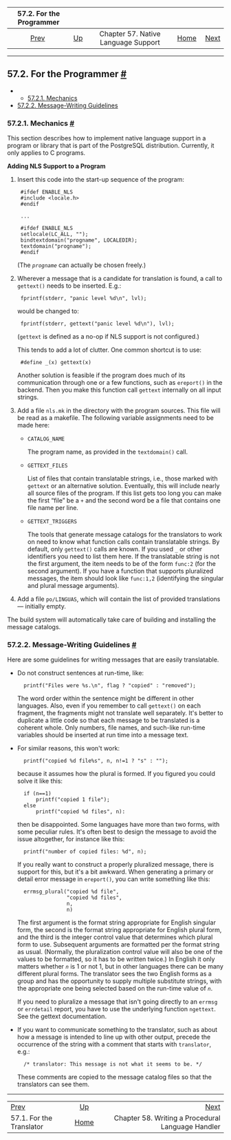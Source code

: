 <!--?xml version="1.0" encoding="UTF-8" standalone="no"?-->

|                 57.2. For the Programmer                |                                                      |                                     |                                                       |                                                                             |
| :-----------------------------------------------------: | :--------------------------------------------------- | :---------------------------------: | ----------------------------------------------------: | --------------------------------------------------------------------------: |
| [Prev](nls-translator.html "57.1. For the Translator")  | [Up](nls.html "Chapter 57. Native Language Support") | Chapter 57. Native Language Support | [Home](index.html "PostgreSQL 17devel Documentation") |  [Next](plhandler.html "Chapter 58. Writing a Procedural Language Handler") |

***

## 57.2. For the Programmer [#](#NLS-PROGRAMMER)

  * *   [57.2.1. Mechanics](nls-programmer.html#NLS-MECHANICS)
* [57.2.2. Message-Writing Guidelines](nls-programmer.html#NLS-GUIDELINES)

### 57.2.1. Mechanics [#](#NLS-MECHANICS)

This section describes how to implement native language support in a program or library that is part of the PostgreSQL distribution. Currently, it only applies to C programs.

**Adding NLS Support to a Program**

1. Insert this code into the start-up sequence of the program:

        #ifdef ENABLE_NLS
        #include <locale.h>
        #endif

        ...

        #ifdef ENABLE_NLS
        setlocale(LC_ALL, "");
        bindtextdomain("progname", LOCALEDIR);
        textdomain("progname");
        #endif

    (The *`progname`* can actually be chosen freely.)

2. Wherever a message that is a candidate for translation is found, a call to `gettext()` needs to be inserted. E.g.:

        fprintf(stderr, "panic level %d\n", lvl);

    would be changed to:

        fprintf(stderr, gettext("panic level %d\n"), lvl);

    (`gettext` is defined as a no-op if NLS support is not configured.)

    This tends to add a lot of clutter. One common shortcut is to use:

        #define _(x) gettext(x)

    Another solution is feasible if the program does much of its communication through one or a few functions, such as `ereport()` in the backend. Then you make this function call `gettext` internally on all input strings.

3. Add a file `nls.mk` in the directory with the program sources. This file will be read as a makefile. The following variable assignments need to be made here:

    * `CATALOG_NAME`

        The program name, as provided in the `textdomain()` call.

    * `GETTEXT_FILES`

        List of files that contain translatable strings, i.e., those marked with `gettext` or an alternative solution. Eventually, this will include nearly all source files of the program. If this list gets too long you can make the first “file” be a `+` and the second word be a file that contains one file name per line.

    * `GETTEXT_TRIGGERS`

        The tools that generate message catalogs for the translators to work on need to know what function calls contain translatable strings. By default, only `gettext()` calls are known. If you used `_` or other identifiers you need to list them here. If the translatable string is not the first argument, the item needs to be of the form `func:2` (for the second argument). If you have a function that supports pluralized messages, the item should look like `func:1,2` (identifying the singular and plural message arguments).

4. Add a file `po/LINGUAS`, which will contain the list of provided translations — initially empty.

The build system will automatically take care of building and installing the message catalogs.

### 57.2.2. Message-Writing Guidelines [#](#NLS-GUIDELINES)

Here are some guidelines for writing messages that are easily translatable.

* Do not construct sentences at run-time, like:

        printf("Files were %s.\n", flag ? "copied" : "removed");

    The word order within the sentence might be different in other languages. Also, even if you remember to call `gettext()` on each fragment, the fragments might not translate well separately. It's better to duplicate a little code so that each message to be translated is a coherent whole. Only numbers, file names, and such-like run-time variables should be inserted at run time into a message text.

* For similar reasons, this won't work:

        printf("copied %d file%s", n, n!=1 ? "s" : "");

    because it assumes how the plural is formed. If you figured you could solve it like this:

        if (n==1)
            printf("copied 1 file");
        else
            printf("copied %d files", n):

    then be disappointed. Some languages have more than two forms, with some peculiar rules. It's often best to design the message to avoid the issue altogether, for instance like this:

        printf("number of copied files: %d", n);

    If you really want to construct a properly pluralized message, there is support for this, but it's a bit awkward. When generating a primary or detail error message in `ereport()`, you can write something like this:

        errmsg_plural("copied %d file",
                      "copied %d files",
                      n,
                      n)

    The first argument is the format string appropriate for English singular form, the second is the format string appropriate for English plural form, and the third is the integer control value that determines which plural form to use. Subsequent arguments are formatted per the format string as usual. (Normally, the pluralization control value will also be one of the values to be formatted, so it has to be written twice.) In English it only matters whether *`n`* is 1 or not 1, but in other languages there can be many different plural forms. The translator sees the two English forms as a group and has the opportunity to supply multiple substitute strings, with the appropriate one being selected based on the run-time value of *`n`*.

    If you need to pluralize a message that isn't going directly to an `errmsg` or `errdetail` report, you have to use the underlying function `ngettext`. See the gettext documentation.

* If you want to communicate something to the translator, such as about how a message is intended to line up with other output, precede the occurrence of the string with a comment that starts with `translator`, e.g.:

        /* translator: This message is not what it seems to be. */

    These comments are copied to the message catalog files so that the translators can see them.

***

|                                                         |                                                       |                                                                             |
| :------------------------------------------------------ | :---------------------------------------------------: | --------------------------------------------------------------------------: |
| [Prev](nls-translator.html "57.1. For the Translator")  |  [Up](nls.html "Chapter 57. Native Language Support") |  [Next](plhandler.html "Chapter 58. Writing a Procedural Language Handler") |
| 57.1. For the Translator                                | [Home](index.html "PostgreSQL 17devel Documentation") |                           Chapter 58. Writing a Procedural Language Handler |

